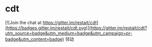 # cdt

[![Join the chat at https://gitter.im/restait/cdt](https://badges.gitter.im/restait/cdt.svg)](https://gitter.im/restait/cdt?utm_source=badge&utm_medium=badge&utm_campaign=pr-badge&utm_content=badge)
邻动
